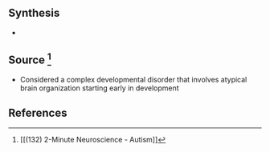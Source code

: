## Synthesis
- 
## Source [^1]
- Considered a complex developmental disorder that involves atypical brain organization starting early in development
## References

[^1]: [[(132) 2-Minute Neuroscience - Autism]]